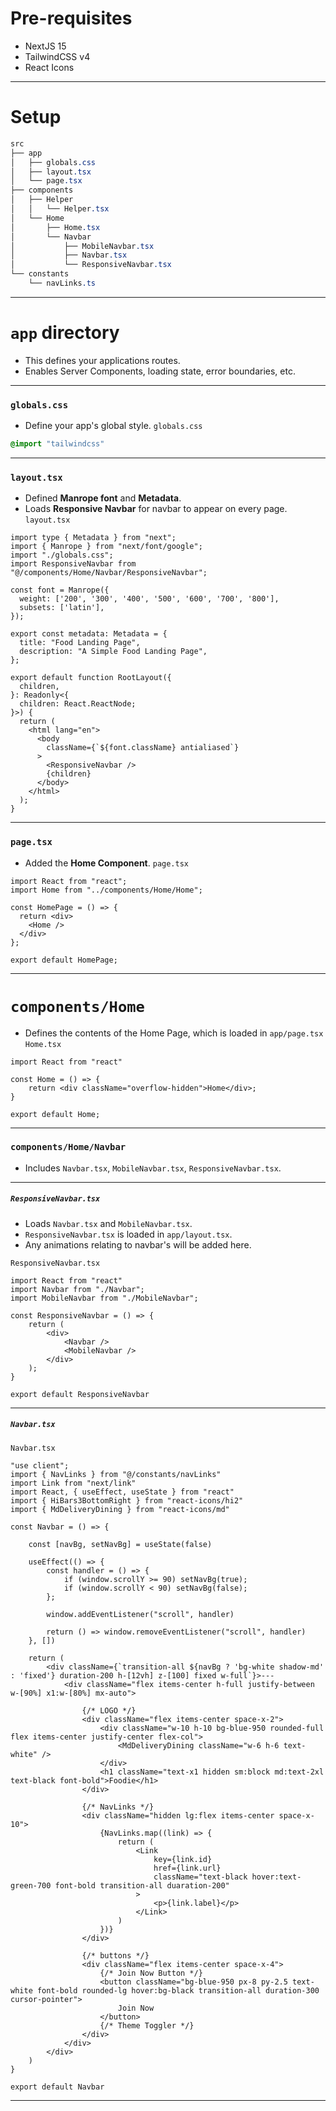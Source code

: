 # Pre-requisites
- NextJS 15
- TailwindCSS v4
- React Icons

---
# Setup
``` css
src
├── app
│   ├── globals.css
│   ├── layout.tsx
│   └── page.tsx
├── components
│   ├── Helper
│   │   └── Helper.tsx
│   └── Home
│       ├── Home.tsx
│       └── Navbar
│           ├── MobileNavbar.tsx
│           ├── Navbar.tsx
│           └── ResponsiveNavbar.tsx
└── constants
    └── navLinks.ts
```

---
# **`app` directory**
- This defines your applications routes.
- Enables Server Components, loading state, error boundaries, etc.

---
### `globals.css`
- Define your app's global style.
`globals.css`
``` css
@import "tailwindcss"
```

---
### `layout.tsx`
- Defined **Manrope font** and **Metadata**.
- Loads **Responsive Navbar** for navbar to appear on every page.
`layout.tsx`
``` tsx
import type { Metadata } from "next";
import { Manrope } from "next/font/google";
import "./globals.css";
import ResponsiveNavbar from "@/components/Home/Navbar/ResponsiveNavbar";

const font = Manrope({
  weight: ['200', '300', '400', '500', '600', '700', '800'],
  subsets: ['latin'],
});

export const metadata: Metadata = {
  title: "Food Landing Page",
  description: "A Simple Food Landing Page",
};

export default function RootLayout({
  children,
}: Readonly<{
  children: React.ReactNode;
}>) {
  return (
    <html lang="en">
      <body
        className={`${font.className} antialiased`}
      >
        <ResponsiveNavbar />
        {children}
      </body>
    </html>
  );
}
```

---
### `page.tsx`
- Added the **Home Component**.
`page.tsx`
``` tsx
import React from "react";
import Home from "../components/Home/Home";

const HomePage = () => {
  return <div>
    <Home />
  </div>
};

export default HomePage;
```

---
# `components/Home`
- Defines the contents of the Home Page, which is loaded in `app/page.tsx`
`Home.tsx`
``` tsx
import React from "react"

const Home = () => {
	return <div className="overflow-hidden">Home</div>;
}

export default Home;
```

---
### `components/Home/Navbar`
- Includes `Navbar.tsx`, `MobileNavbar.tsx`, `ResponsiveNavbar.tsx`.

---
##### `ResponsiveNavbar.tsx`
- Loads `Navbar.tsx` and `MobileNavbar.tsx`.
- `ResponsiveNavbar.tsx` is loaded in `app/layout.tsx`.
- Any animations relating to navbar's will be added here.

`ResponsiveNavbar.tsx`
``` tsx
import React from "react"
import Navbar from "./Navbar";
import MobileNavbar from "./MobileNavbar";

const ResponsiveNavbar = () => {
	return (
		<div>
			<Navbar />
			<MobileNavbar />
		</div>
	);
}

export default ResponsiveNavbar
```

---
##### `Navbar.tsx`

`Navbar.tsx`
``` tsx
"use client";
import { NavLinks } from "@/constants/navLinks"
import Link from "next/link"
import React, { useEffect, useState } from "react"
import { HiBars3BottomRight } from "react-icons/hi2"
import { MdDeliveryDining } from "react-icons/md"

const Navbar = () => {

	const [navBg, setNavBg] = useState(false)

	useEffect(() => {
		const handler = () => {
			if (window.scrollY >= 90) setNavBg(true);
			if (window.scrollY < 90) setNavBg(false);
		};

		window.addEventListener("scroll", handler)

		return () => window.removeEventListener("scroll", handler)
	}, [])

	return (
		<div className={`transition-all ${navBg ? 'bg-white shadow-md' : 'fixed'} duration-200 h-[12vh] z-[100] fixed w-full`}>---
			<div className="flex items-center h-full justify-between w-[90%] x1:w-[80%] mx-auto">

				{/* LOGO */}
				<div className="flex items-center space-x-2">
					<div className="w-10 h-10 bg-blue-950 rounded-full flex items-center justify-center flex-col">
						<MdDeliveryDining className="w-6 h-6 text-white" />
					</div>
					<h1 className="text-x1 hidden sm:block md:text-2xl text-black font-bold">Foodie</h1>
				</div>

				{/* NavLinks */}
				<div className="hidden lg:flex items-center space-x-10">
					{NavLinks.map((link) => {
						return (
							<Link
								key={link.id}
								href={link.url}
								className="text-black hover:text-green-700 font-bold transition-all duaration-200"
							>
								<p>{link.label}</p>
							</Link>
						)
					})}
				</div>

				{/* buttons */}
				<div className="flex items-center space-x-4">
					{/* Join Now Button */}
					<button className="bg-blue-950 px-8 py-2.5 text-white font-bold rounded-lg hover:bg-black transition-all duration-300 cursor-pointer">
						Join Now
					</button>
					{/* Theme Toggler */}
				</div>
			</div>
		</div>
	)
}

export default Navbar
```

---
